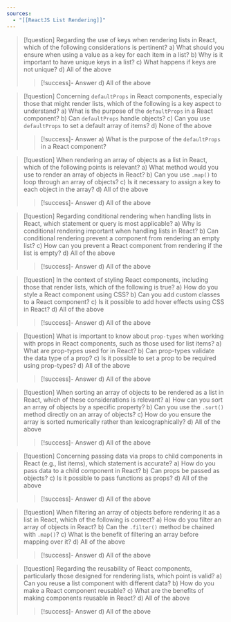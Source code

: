 ```yaml
---
sources:
  - "[[ReactJS List Rendering]]"
---
```

> [!question] Regarding the use of keys when rendering lists in React, which of the following considerations is pertinent?
> a) What should you ensure when using a value as a key for each item in a list?
> b) Why is it important to have unique keys in a list?
> c) What happens if keys are not unique?
> d) All of the above
>> [!success]- Answer
>> d) All of the above

> [!question] Concerning `defaultProps` in React components, especially those that might render lists, which of the following is a key aspect to understand?
> a) What is the purpose of the `defaultProps` in a React component?
> b) Can `defaultProps` handle objects?
> c) Can you use `defaultProps` to set a default array of items?
> d) None of the above
>> [!success]- Answer
>> a) What is the purpose of the `defaultProps` in a React component?

> [!question] When rendering an array of objects as a list in React, which of the following points is relevant?
> a) What method would you use to render an array of objects in React?
> b) Can you use `.map()` to loop through an array of objects?
> c) Is it necessary to assign a key to each object in the array?
> d) All of the above
>> [!success]- Answer
>> d) All of the above

> [!question] Regarding conditional rendering when handling lists in React, which statement or query is most applicable?
> a) Why is conditional rendering important when handling lists in React?
> b) Can conditional rendering prevent a component from rendering an empty list?
> c) How can you prevent a React component from rendering if the list is empty?
> d) All of the above
>> [!success]- Answer
>> d) All of the above

> [!question] In the context of styling React components, including those that render lists, which of the following is true?
> a) How do you style a React component using CSS?
> b) Can you add custom classes to a React component?
> c) Is it possible to add hover effects using CSS in React?
> d) All of the above
>> [!success]- Answer
>> d) All of the above

> [!question] What is important to know about `prop-types` when working with props in React components, such as those used for list items?
> a) What are prop-types used for in React?
> b) Can prop-types validate the data type of a prop?
> c) Is it possible to set a prop to be required using prop-types?
> d) All of the above
>> [!success]- Answer
>> d) All of the above

> [!question] When sorting an array of objects to be rendered as a list in React, which of these considerations is relevant?
> a) How can you sort an array of objects by a specific property?
> b) Can you use the `.sort()` method directly on an array of objects?
> c) How do you ensure the array is sorted numerically rather than lexicographically?
> d) All of the above
>> [!success]- Answer
>> d) All of the above

> [!question] Concerning passing data via props to child components in React (e.g., list items), which statement is accurate?
> a) How do you pass data to a child component in React?
> b) Can props be passed as objects?
> c) Is it possible to pass functions as props?
> d) All of the above
>> [!success]- Answer
>> d) All of the above

> [!question] When filtering an array of objects before rendering it as a list in React, which of the following is correct?
> a) How do you filter an array of objects in React?
> b) Can the `.filter()` method be chained with `.map()`?
> c) What is the benefit of filtering an array before mapping over it?
> d) All of the above
>> [!success]- Answer
>> d) All of the above

> [!question] Regarding the reusability of React components, particularly those designed for rendering lists, which point is valid?
> a) Can you reuse a list component with different data?
> b) How do you make a React component reusable?
> c) What are the benefits of making components reusable in React?
> d) All of the above
>> [!success]- Answer
>> d) All of the above